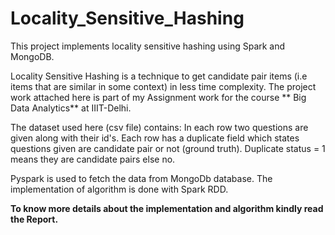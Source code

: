 # Locality_Sensitive_Hashing
This project implements locality sensitive hashing using Spark and MongoDB. 

Locality Sensitive Hashing is a technique to get candidate pair items (i.e items that are similar in some context) in less time complexity. 
The project work attached here is part of my Assignment work for the course ** Big Data Analytics** at IIIT-Delhi. 

The dataset used here (csv file) contains:
In each row two questions are given along with their id's. 
Each row has a duplicate field which states questions given are candidate pair or not (ground truth). Duplicate status = 1 means they are candidate pairs else no.

Pyspark is used to fetch the data from MongoDb database.
The implementation of algorithm is done with Spark RDD.

**To know more details about the implementation and algorithm kindly read the Report.**
